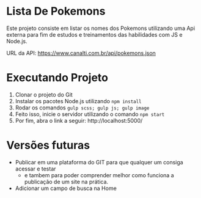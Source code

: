 # Lista De Pokemons
Este projeto consiste em listar os nomes dos Pokemons utilizando uma Api externa
para fim de estudos e treinamentos das habilidades com JS e Node.js.

URL da API: https://www.canalti.com.br/api/pokemons.json

# Executando Projeto
1. Clonar o projeto do Git
2. Instalar os pacotes Node.js utilizando `npm install`
3. Rodar os comandos `gulp scss; gulp js; gulp image`
4. Feito isso, inicie o servidor utilizando  o comando `npm start`
5. Por fim, abra o link a seguir: http://localhost:5000/

# Versões futuras
- Publicar em uma plataforma do GIT para que qualquer um consiga acessar e testar
  - e tambem para poder comprender melhor como funciona a publicação de um site na prática.
- Adicionar um campo de busca na Home